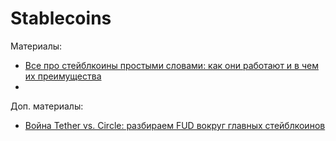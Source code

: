 # Stablecoins

Материалы:

* [Все про стейблкоины простыми словами: как они работают и в чем их преимущества](https://incrypted.com/stablecoin-chto-eto-takoe/)
* 

Доп. материалы:

* [Война Tether vs. Circle: разбираем FUD вокруг главных стейблкоинов](https://incrypted.com/tether-vs-circle-war/)
